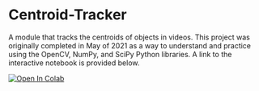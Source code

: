 # Centroid-Tracker
A module that tracks the centroids of objects in videos. This project was originally completed in May of 2021 as a way to understand and practice using the OpenCV, NumPy, and SciPy Python libraries. A link to the interactive notebook is provided below.

[![Open In Colab](https://colab.research.google.com/assets/colab-badge.svg)](https://colab.research.google.com/drive/1PPq14ylwhsxUcTJrNtXpbG7ckubWXWeZ#scrollTo=kdDXIim2F5k_)
